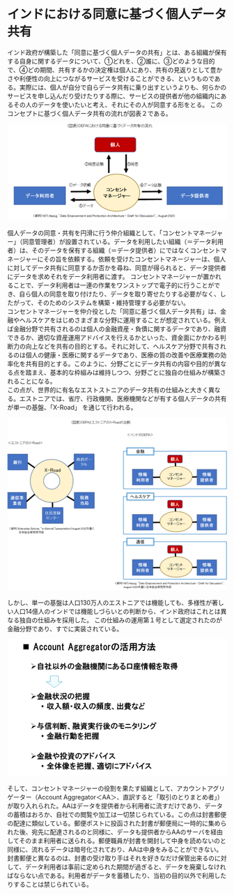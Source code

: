 # インドにおける同意に基づく個人データ共有

インド政府が構築した「同意に基づく個人データの共有」とは、ある組織が保有する自身に関するデータについて、①どれを、②誰に、③どのような目的で、④どの期間、共有するかの決定権は個人にあり、共有の見返りとして豊かさや利便性の向上につながるサービスを受けることができる、というものである。実際には、個人が自分で自らデータ共有に乗り出すというよりも、何らかのサービスを申し込んだり受けたりする際に、サービスの提供者が他の組織内にあるその人のデータを使いたいと考え、それにその人が同意する形をとる。
このコンセプトに基づく個人データ共有の流れが図表２である。

![](../images/IndiaStack-レイヤー3Data-DEPA図.png)

個人データの同意・共有を円滑に行う仲介組織として、「コンセントマネージャー」（同意管理者）が設置されている。データを利用したい組織（＝データ利用者）は、そのデータを保有する組織（＝データ提供者）にではなくコンセントマネージャーにその旨を依頼する。依頼を受けたコンセントマネージャーは、個人に対してデータ共有に同意するか否かを尋ね、同意が得られると、データ提供者にデータを求めそれをデータ利用者に渡す。
コンセントマネージャーが置かれることで、データ利用者は一連の作業をワンストップで電子的に行うことができ、自ら個人の同意を取り付けたり、データを取り寄せたりする必要がなく、したがって、そのためのシステムを構築・維持管理する必要がない。
<BR>
コンセントマネージャーを仲介役とした「同意に基づく個人データ共有」は、金融やヘルスケアをはじめさまざまな分野に運用することが想定されている。例えば金融分野で共有されるのは個人の金融資産・負債に関するデータであり、融資できるか、適切な資産運用アドバイスを行えるかといった、資金面にかかわる判断力の向上などを共有の目的とする。それに対して、ヘルスケア分野で共有されるのは個人の健康・医療に関するデータであり、医療の質の改善や医療業務の効率化を共有目的とする。このように、分野ごとにデータ共有の内容や目的が異なる点を踏まえ、基本的な枠組みは維持しつつ、分野ごとに独自の仕組みが構築されることになる。
<BR>
この点が、世界的に有名なエストストニアのデータ共有の仕組みと大きく異なる。エストニアでは、省庁、行政機関、医療機関などが有する個人データの共有が単一の基盤、「X-Road」 を通じて行われる。

![](../images/IndiaStack-レイヤー3Data-DEPA分野ごとに運用.png)

しかし、単一の基盤は人口130万人のエストニアでは機能しても、多様性が著しい人口14億人のインドでは機能しづらいとの判断から、インド政府はこれとは異なる独自の仕組みを採用した。
この仕組みの運用第１号として選定されたのが金融分野であり、すでに実装されている。

![](../images/IndiaStack-レイヤー3Data-AccountAggregatorの活用.png)

そして、コンセントマネージャーの役割を果たす組織として、アカウントアグリゲーター（Account Aggregator＜AA＞、直訳すると「取引のとりまとめ者」）が取り入れられた。AAはデータを提供者から利用者に流すだけであり、データの蓄積はおろか、自社での閲覧や加工は一切禁じられている。この点は封書郵便の配達に類似している。郵便ポストに投函された封書が郵便局に一時的に集められた後、宛先に配達されるのと同様に、データも提供者からAAのサーバを経由してそのまま利用者に送られる。郵便職員が封書を開封して中身を読めないのと同様に、流れるデータは暗号化されており、AAは中身をみることができない。
封書郵便と異なるのは、封書の受け取り手はそれを好きなだけ保管出来るのに対して、データ利用者は事前に定められた期間が過ぎると、データを廃棄しなければならない点である。利用者がデータを蓄積したり、当初の目的以外で利用したりすることは禁じられている。
